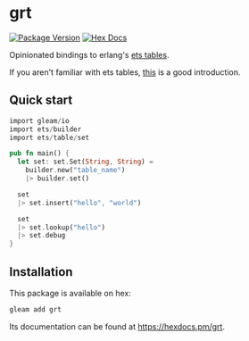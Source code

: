 # grt

[![Package Version](https://img.shields.io/hexpm/v/grt)](https://hex.pm/packages/grt)
[![Hex Docs](https://img.shields.io/badge/hex-docs-ffaff3)](https://hexdocs.pm/grt/)

Opinionated bindings to erlang's [ets tables](https://www.erlang.org/doc/man/ets.html).

If you aren't familiar with ets tables, [this](https://elixirschool.com/en/lessons/storage/ets) is a good introduction.


## Quick start

```rust
import gleam/io
import ets/builder
import ets/table/set

pub fn main() {
  let set: set.Set(String, String) =
    builder.new("table_name")
    |> builder.set()

  set
  |> set.insert("hello", "world")

  set
  |> set.lookup("hello")
  |> set.debug
}
```

## Installation

This package is available on hex:

```sh
gleam add grt
```
Its documentation can be found at <https://hexdocs.pm/grt>.
